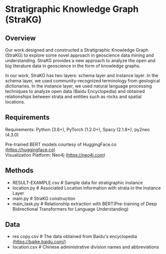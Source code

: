 # Stratigraphic Knowledge Graph (StraKG)

## Overview
Our work designed and constructed a Stratigraphic Knowledge Graph (StraKG) to explore some novel approach in geoscience data mining and understanding. StraKG provides a new approach to analyze the open and big literature data in geoscience in the form of knowledge graphs.

In our work, StraKG has two layers: schema layer and instance layer. In the schema layer, we used community-recognized terminology from geological dictionaries. In the instance layer, we used natural language processing techniques to analyze open data (Baidu Encyclopedia) and obtained relationships between strata and entities such as rocks and spatial locations.

## Requirements
Requirements: Python (3.6+), PyTorch (1.2.0+), Spacy (2.1.8+), py2neo (4.3.0)

Pre-trained BERT models courtesy of HuggingFace.co (https://huggingface.co)   
Visualization Platform: Neo4j (https://neo4j.com)

## Methods

* RESULT-EXAMPLE.csv   # Sample data for stratigraphic instance
* location.py   # Associated Location Information with strata in the Instance Layer
* main.py    # StraKG construction
* main_task.py   # Relationship extraction with BERT(Pre-training of Deep Bidirectional Transformers for Language Understanding)

## Data
* res copy.csv   # The data obtained from Baidu's encyclopedia (https://baike.baidu.com/)
* location.csv    # Chinese administrative division names and abbreviations

